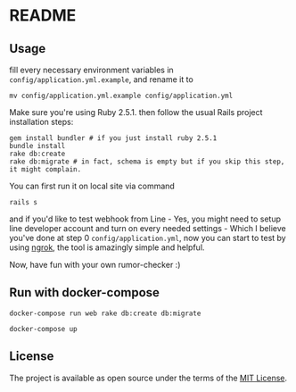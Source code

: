# README

## Usage

fill every necessary environment variables in `config/application.yml.example`, and rename it to

```
mv config/application.yml.example config/application.yml
```

Make sure you're using Ruby 2.5.1.
then follow the usual Rails project installation steps:

```
gem install bundler # if you just install ruby 2.5.1
bundle install
rake db:create
rake db:migrate # in fact, schema is empty but if you skip this step, it might complain.
```

You can first run it on local site via command

```
rails s
```

and if you'd like to test webhook from Line - Yes, you might need to setup line developer account and turn on every needed settings - Which I believe you've done at step 0 `config/application.yml`, now you can start to test by using [ngrok](https://ngrok.com/), the tool is amazingly simple and helpful.

Now, have fun with your own rumor-checker :)


## Run with docker-compose
```
docker-compose run web rake db:create db:migrate
```
```
docker-compose up
```
## License

The project is available as open source under the terms of the [MIT License](https://opensource.org/licenses/MIT).
